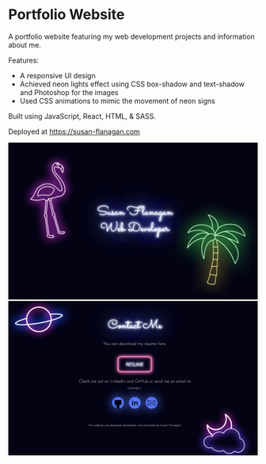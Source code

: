 # Portfolio Website

A portfolio website featuring my web development projects and information about me. 

Features:
* A responsive UI design
* Achieved neon lights effect using CSS box-shadow and text-shadow and Photoshop for the images
* Used CSS animations to mimic the movement of neon signs

Built using JavaScript, React, HTML, & SASS.

Deployed at https://susan-flanagan.com


<img src="https://github.com/SCFlanagan/Personal-Website/raw/master/src/images/personal-website.png" width="600" />

<img src="https://github.com/SCFlanagan/Personal-Website/raw/master/src/images/contact-page.png" width="600" />
